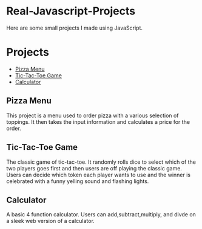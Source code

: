 # Real-Javascript-Projects

Here are some small projects I made using JavaScript.

# Projects
* <a href="https://jassefa3.github.io/Pizza-Project/" target="_blank">Pizza Menu</a>
* <a href="https://jassefa3.github.io/Tic-Tac-Toe-Project/" target="_blank">Tic-Tac-Toe Game</a>
* <a href="https://jassefa3.github.io/Calculator/" target="_blank">Calculator</a>



## Pizza Menu
This project is a menu used to order pizza with a various selection of toppings. It then takes the input information and calculates a price for the order.
## Tic-Tac-Toe Game
The classic game of tic-tac-toe. It randomly rolls dice to select which of the two players goes first and then users are off playing the classic game. Users can decide which token each player wants to use and the winner is celebrated with a funny yelling sound and flashing lights.
## Calculator
A basic 4 function calculator. Users can add,subtract,multiply, and divde on a sleek web version of a calculator.

